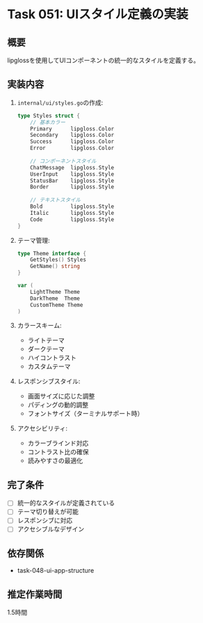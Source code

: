# Task 051: UIスタイル定義の実装

## 概要
lipglossを使用してUIコンポーネントの統一的なスタイルを定義する。

## 実装内容
1. `internal/ui/styles.go`の作成:
   ```go
   type Styles struct {
       // 基本カラー
       Primary      lipgloss.Color
       Secondary    lipgloss.Color
       Success      lipgloss.Color
       Error        lipgloss.Color
       
       // コンポーネントスタイル
       ChatMessage  lipgloss.Style
       UserInput    lipgloss.Style
       StatusBar    lipgloss.Style
       Border       lipgloss.Style
       
       // テキストスタイル
       Bold         lipgloss.Style
       Italic       lipgloss.Style
       Code         lipgloss.Style
   }
   ```

2. テーマ管理:
   ```go
   type Theme interface {
       GetStyles() Styles
       GetName() string
   }
   
   var (
       LightTheme Theme
       DarkTheme  Theme
       CustomTheme Theme
   )
   ```

3. カラースキーム:
   - ライトテーマ
   - ダークテーマ
   - ハイコントラスト
   - カスタムテーマ

4. レスポンシブスタイル:
   - 画面サイズに応じた調整
   - パディングの動的調整
   - フォントサイズ（ターミナルサポート時）

5. アクセシビリティ:
   - カラーブラインド対応
   - コントラスト比の確保
   - 読みやすさの最適化

## 完了条件
- [ ] 統一的なスタイルが定義されている
- [ ] テーマ切り替えが可能
- [ ] レスポンシブに対応
- [ ] アクセシブルなデザイン

## 依存関係
- task-048-ui-app-structure

## 推定作業時間
1.5時間